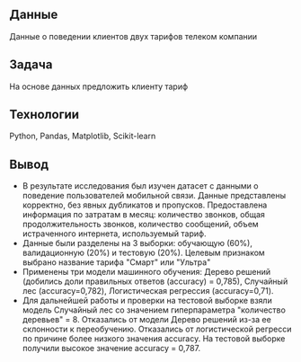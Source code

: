 ## Данные
Данные о поведении клиентов двух тарифов телеком компании
## Задача
На основе данных предложить клиенту тариф
## Технологии
Python, Pandas, Matplotlib, Scikit-learn
## Вывод
- В результате исследования был изучен датасет с данными о поведение пользователей мобильной связи. Данные представлены корректно, без явных дубликатов и пропусков. 
Предоставлена информация по затратам в месяц: количество звонков, общая продолжительность звонков, количество сообщений, объем истраченного интернета, используемый тариф.
- Данные были разделены на 3 выборки: обучающую (60%), валидационную (20%) и тестовую (20%). Целевым признаком выбрано название тарифа "Смарт" или "Ультра"
- Применены три модели машинного обучения: Дерево решений (добились доли правильных ответов (accuracy) = 0,785), Случайный лес (accuracy=0,782), Логистическая регрессия (accuracy=0,71).
- Для дальнейшей работы и проверки на тестовой выборке взяли модель Случайный лес со значением гиперпараметра "количество деревьев" = 8. Отказались от модели Дерево решений из-за ее склонности к переобучению. Отказались от логистической регресси по причине более низкого значения accuracy. 
На тестовой выборке получили высокое значение accuracy = 0,787. 
